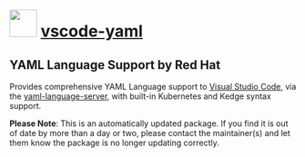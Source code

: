 ﻿# <img src="https://cdn.jsdelivr.net/gh/mkevenaar/chocolatey-packages@012830bf1d08a51c5b0bf0d95884b1883d69da7b/icons/vscode-yaml.png" width="48" height="48"/> [vscode-yaml](https://chocolatey.org/packages/vscode-yaml)

## YAML Language Support by Red Hat

Provides comprehensive YAML Language support to [Visual Studio Code](https://code.visualstudio.com/), via the [yaml-language-server](https://github.com/redhat-developer/yaml-language-server), with built-in Kubernetes and Kedge syntax support.

**Please Note**: This is an automatically updated package. If you find it is
out of date by more than a day or two, please contact the maintainer(s) and
let them know the package is no longer updating correctly.
